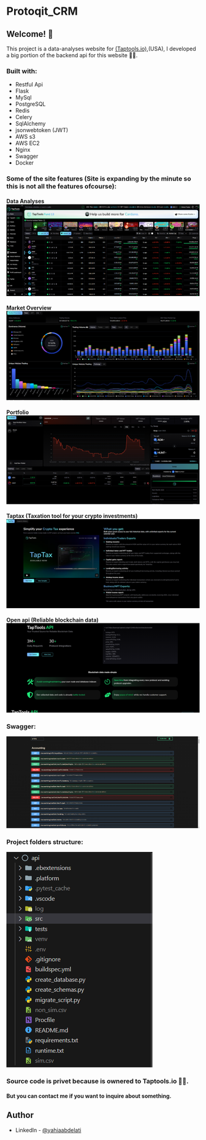 
#                                                                                   Protoqit_CRM
## Welcome! 👋
This project is a data-analyses website for [(Taptools.io)](https://www.taptools.io/),(USA),
I developed a big portion of the backend api for this website 👨‍💻.

### Built with:
<ul>
<li>Restful Api</li>
<li>Flask</li>
<li class="has-line-data" data-line-start="18" data-line-end="19">MySql</li>
<li class="has-line-data" data-line-start="18" data-line-end="19">PostgreSQL</li>
<li class="has-line-data" data-line-start="18" data-line-end="19">Redis</li>
<li class="has-line-data" data-line-start="18" data-line-end="19">Celery</li>
<li class="has-line-data" data-line-start="18" data-line-end="19">SqlAlchemy</li>
<li class="has-line-data" data-line-start="19" data-line-end="20">jsonwebtoken (JWT)</li>
<li class="has-line-data" data-line-start="21" data-line-end="18">AWS s3</li>
<li class="has-line-data" data-line-start="22" data-line-end="19">AWS EC2</li>
<li class="has-line-data" data-line-start="23" data-line-end="20">Nginx</li>
<li class="has-line-data" data-line-start="24" data-line-end="21">Swagger</li>
<li class="has-line-data" data-line-start="25" data-line-end="22">Docker</li>
</ul>

### Some of the site features (Site is expanding by the minute so this is not all the features ofcourse):
#### Data Analyses ![UI](./design/Taptools-Homepage.png)
#### Market Overview ![UI](./design/market-overview.png)
#### Portfolio ![UI](./design/portfolio.png)
#### Taptax (Taxation tool for your crypto investments) ![UI](./design/taptax.png)
#### Open api (Reliable blockchain data) ![UI](./design/open-api.png)

### Swagger:
![swagger](./design/Protoqit-CRM-Swagger.png)

### Project folders structure:
![folders_structure](./design/Protoqit-CRM-folders_structure.png)

### Source code is privet because is ownered to Taptools.io 🤷‍♂️.
#### But you can contact me if you want to inquire about something.
## Author
- LinkedIn - [@yahiaabdelati](https://www.linkedin.com/in/yahiaabdelati/)